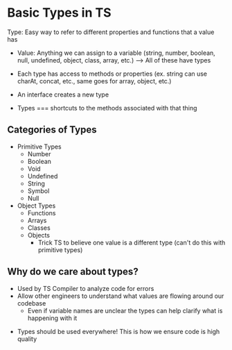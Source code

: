 # Basic Types in TS

Type: Easy way to refer to different properties and functions that a value has

- Value: Anything we can assign to a variable (string, number, boolean, null, undefined, object, class, array, etc.) --> All of these have types
- Each type has access to methods or properties (ex. string can use charAt, concat, etc., same goes for array, object, etc.)
- An interface creates a new type

- Types === shortcuts to the methods associated with that thing

## Categories of Types

- Primitive Types
  - Number
  - Boolean
  - Void
  - Undefined
  - String
  - Symbol
  - Null
- Object Types
  - Functions
  - Arrays
  - Classes
  - Objects
    - Trick TS to believe one value is a different type (can't do this with primitive types)

## Why do we care about types?

- Used by TS Compiler to analyze code for errors
- Allow other engineers to understand what values are flowing around our codebase
  - Even if variable names are unclear the types can help clarify what is happening with it

* Types should be used everywhere! This is how we ensure code is high quality
